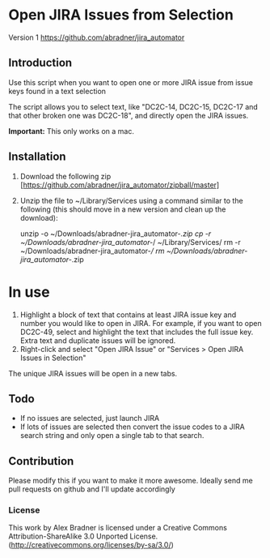 # Open JIRA Issues from Selection 

Version 1
https://github.com/abradner/jira_automator

## Introduction

Use this script when you want to open one or more JIRA issue from issue keys found in a text selection

The script allows you to select text, like "DC2C-14, DC2C-15, DC2C-17 and that other broken one was DC2C-18", and directly open the JIRA issues.

**Important:** This only works on a mac.

## Installation

1.  Download the following zip [https://github.com/abradner/jira_automator/zipball/master]
2.  Unzip the file to ~/Library/Services using a command similar to the following (this should move in a new version and clean up the download):

    unzip -o ~/Downloads/abradner-jira_automator-*.zip
    cp -r ~/Downloads/abradner-jira_automator-*/ ~/Library/Services/
    rm -r ~/Downloads/abradner-jira_automator-*/
    rm ~/Downloads/abradner-jira_automator-*.zip
     

# In use

1.  Highlight a block of text that contains at least JIRA issue key and number you would like to open in JIRA. For example, if you want to open DC2C-49, select and highlight the text that includes the full issue key. Extra text and duplicate issues will be ignored.
2.  Right-click and select "Open JIRA Issue" or "Services > Open JIRA Issues in Selection"

The unique JIRA issues will be open in a new tabs.

## Todo

*   If no issues are selected, just launch JIRA
*   If lots of issues are selected then convert the issue codes to a JIRA search string and only open a single tab to that search.

## Contribution

Please modify this if you want to make it more awesome. Ideally send me pull requests on github and I'll update accordingly

### License
This work by Alex Bradner is licensed under a Creative Commons Attribution-ShareAlike 3.0 Unported License. (http://creativecommons.org/licenses/by-sa/3.0/)
